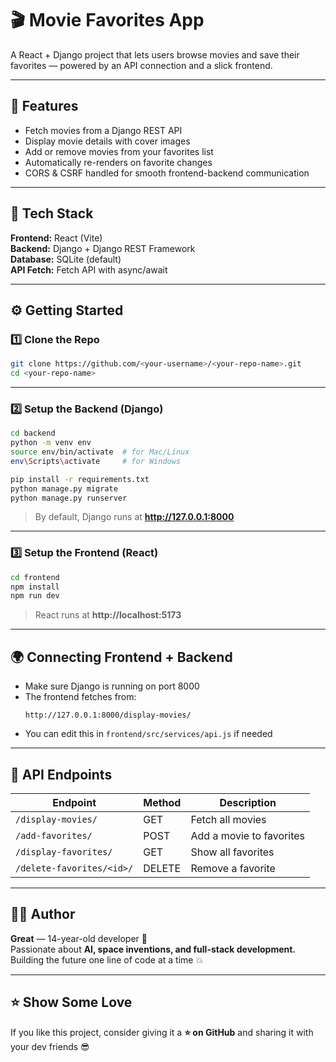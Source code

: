 # 🎬 Movie Favorites App

A React + Django project that lets users browse movies and save their favorites — powered by an API connection and a slick frontend.

---

## 🚀 Features
- Fetch movies from a Django REST API  
- Display movie details with cover images  
- Add or remove movies from your favorites list  
- Automatically re-renders on favorite changes  
- CORS & CSRF handled for smooth frontend-backend communication  

---

## 🧰 Tech Stack
**Frontend:** React (Vite)  
**Backend:** Django + Django REST Framework  
**Database:** SQLite (default)  
**API Fetch:** Fetch API with async/await  

---

## ⚙️ Getting Started

### 1️⃣ Clone the Repo
```bash
git clone https://github.com/<your-username>/<your-repo-name>.git
cd <your-repo-name>
```

---

### 2️⃣ Setup the Backend (Django)
```bash
cd backend
python -m venv env
source env/bin/activate  # for Mac/Linux
env\Scripts\activate     # for Windows

pip install -r requirements.txt
python manage.py migrate
python manage.py runserver
```

> By default, Django runs at **http://127.0.0.1:8000**

---

### 3️⃣ Setup the Frontend (React)
```bash
cd frontend
npm install
npm run dev
```

> React runs at **http://localhost:5173**

---

## 🌍 Connecting Frontend + Backend
- Make sure Django is running on port 8000  
- The frontend fetches from:
  ```
  http://127.0.0.1:8000/display-movies/
  ```
- You can edit this in `frontend/src/services/api.js` if needed

---

## 💾 API Endpoints
| Endpoint | Method | Description |
|-----------|---------|-------------|
| `/display-movies/` | GET | Fetch all movies |
| `/add-favorites/` | POST | Add a movie to favorites |
| `/display-favorites/` | GET | Show all favorites |
| `/delete-favorites/<id>/` | DELETE | Remove a favorite |

---

## 🧑‍💻 Author
**Great** — 14-year-old developer 🚀  
Passionate about **AI, space inventions, and full-stack development.**  
Building the future one line of code at a time 💥  

---

## ⭐ Show Some Love
If you like this project, consider giving it a **⭐ on GitHub** and sharing it with your dev friends 😎
